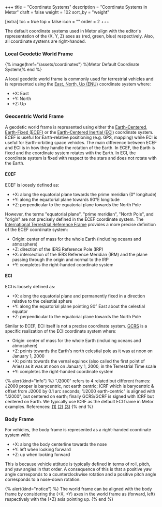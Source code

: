 +++
title = "Coordinate Systems"
description = "Coordinate Systems in Metor"
draft = false
weight = 102
sort_by = "weight"

[extra]
toc = true
top = false
icon = ""
order = 2
+++


The default coordinate systems used in Metor align with the editor's representation of the (X, Y, Z)
axes as (red, green, blue) respectively. Also, all coordinate systems are right-handed.

### Local Geodetic World Frame

{% image(href="/assets/coordinates") %}Metor Default Coordinate System{% end %}

A local geodetic world frame is commonly used for terrestrial vehicles and is represented using
the [East, North, Up (ENU)](https://en.wikipedia.org/wiki/Local_tangent_plane_coordinates#Local_east,_north,_up_(ENU)_coordinates)
coordinate system where:
- +X: East
- +Y: North
- +Z: Up

### Geocentric World Frame

A geodetic world frame is represented using either the [Earth-Centered, Earth-Fixed (ECEF)](https://en.wikipedia.org/wiki/Earth-centered,_Earth-fixed_coordinate_system)
or the [Earth-Centered Inertial (ECI)](https://en.wikipedia.org/wiki/Earth-centered_inertial) coordinate system. ECEF is useful for
Earth-relative positioning (e.g. GPS, mapping) while ECI is useful for Earth-orbiting space vehicles. The main difference between
ECEF and ECI is in how they handle the rotation of the Earth. In ECEF, the Earth is fixed and the coordinate system rotates with
the Earth. In ECI, the coordinate system is fixed with respect to the stars and does not rotate with the Earth.

#### ECEF

ECEF is loosely defined as:
- +X: along the equatorial plane towards the prime meridian (0° longitude)
- +Y: along the equatorial plane towards 90°E longitude
- +Z: perpendicular to the equatorial plane towards the North Pole

However, the terms "equatorial plane", "prime meridian", "North Pole", and "origin" are not precisely defined in the ECEF
coordinate system. The [International Terrestrial Reference Frame](https://en.wikipedia.org/wiki/International_Terrestrial_Reference_System_and_Frame) provides a more precise definition of the ECEF coordinate system:
- Origin: center of mass for the whole Earth (including oceans and atmosphere)
- +Z: direction of the IERS Reference Pole (IRP)
- +X: intersection of the IERS Reference Meridian (IRM) and the plane passing through the origin and normal to the IRP
- +Y: completes the right-handed coordinate system

#### ECI

ECI is loosely defined as:
- +X: along the equatorial plane and permanently fixed in a direction relative to the celestial sphere
- +Y: along the equatorial plane pointing 90° East about the celestial equator
- +Z: perpendicular to the equatorial plane towards the North Pole

Similar to ECEF, ECI itself is not a precise coordinate system. [GCRS](https://en.wikipedia.org/wiki/Barycentric_and_geocentric_celestial_reference_systems) is a specific realization of the ECI coordinate system where:
- Origin: center of mass for the whole Earth (including oceans and atmosphere)
- +Z: points towards the Earth's north celestial pole as it was at noon on January 1, 2000
- +X: points towards the vernal equinox (also called the first point of Aries) as it was at noon on January 1, 2000, in the Terrestrial Time scale
- +Y: completes the right-handed coordinate system

{% alert(kind="info") %}
"J2000" refers to 4 related but different frames: J2000 proper is barycentric, not earth centric; ICRF which is barycentric & offset from
J2000 by 0.1 arc seconds; "J2000 earth-centric" is aligned with "J2000", but centered on earth; finally GCRS/GCRF is signed with ICRF but
centered on Earth. We typically use ICRF as the default ECI frame in Metor examples. References:
[(1)](https://naif.jpl.nasa.gov/pub/naif/toolkit_docs/Tutorials/pdf/individual_docs/17_frames_and_coordinate_systems.pdf)
[(2)](https://space.stackexchange.com/questions/26259/what-is-the-difference-between-gcrs-and-j2000-frames)
[(3)](https://en.wikipedia.org/wiki/Barycentric_and_geocentric_celestial_reference_systems)
{% end %}

### Body Frame

For vehicles, the body frame is represented as a right-handed coordinate system with:
- +X: along the body centerline towards the nose
- +Y: left when looking forward
- +Z: up when looking forward

This is because vehicle attitude is typically defined in terms of roll, pitch, and yaw angles in that order. A consequence of this is that a positive yaw angle corresponds to a counterclockwise rotation and a positive pitch angle corresponds to a nose-down rotation.

{% alert(kind="notice") %}
The world frame can be aligned with the body frame by considering the (+X, +Y) axes in the world frame as (forward, left) respectively with the (+Z) axis pointing up.
{% end %}
